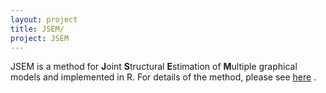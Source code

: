 ```yaml
---
layout: project
title: JSEM/
project: JSEM
---
```


JSEM is a method for **J**oint **S**tructural **E**stimation of **M**ultiple graphical models and implemented in R. For details of the method, please see [here](http://drjingma.com/assets/pdfs/papers/2016-Ma-JSEM.pdf) . 
